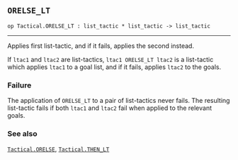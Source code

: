 ## `ORELSE_LT`

``` hol4
op Tactical.ORELSE_LT : list_tactic * list_tactic -> list_tactic
```

------------------------------------------------------------------------

Applies first list-tactic, and if it fails, applies the second instead.

If `ltac1` and `ltac2` are list-tactics, `ltac1 ORELSE_LT ltac2` is a
list-tactic which applies `ltac1` to a goal list, and if it fails,
applies `ltac2` to the goals.

### Failure

The application of `ORELSE_LT` to a pair of list-tactics never fails.
The resulting list-tactic fails if both `ltac1` and `ltac2` fail when
applied to the relevant goals.

### See also

[`Tactical.ORELSE`](#Tactical.ORELSE),
[`Tactical.THEN_LT`](#Tactical.THEN_LT)
